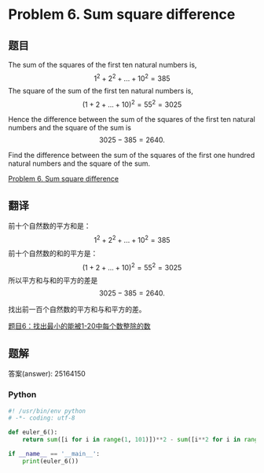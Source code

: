 Problem 6. Sum square difference
==================================

## 题目

The sum of the squares of the first ten natural numbers is,
$$1^2 + 2^2 + ... + 10^2 = 385$$
The square of the sum of the first ten natural numbers is,
$$(1 + 2 + ... + 10)^2 = 55^2 = 3025$$

Hence the difference between the sum of the squares of the first ten natural numbers and the square of the sum is
$$3025 - 385 = 2640.$$

Find the difference between the sum of the squares of the first one hundred natural numbers and the square of the sum.

[Problem 6. Sum square difference](https://projecteuler.net/problem=6 "Problem 6")

## 翻译

前十个自然数的平方和是：
$$1^2 + 2^2 + ... + 10^2 = 385$$
前十个自然数的和的平方是：
$$(1 + 2 + ... + 10)^2 = 55^2 = 3025$$
所以平方和与和的平方的差是 $$3025 - 385 = 2640.$$

找出前一百个自然数的平方和与和平方的差。

[题目6：找出最小的能被1-20中每个数整除的数](http://pe.spiritzhang.com/index.php/2011-05-11-09-44-54/6-51-20 "题目6")

## 题解

答案(answer): 25164150

### Python

~~~python
#! /usr/bin/env python
# -*- coding: utf-8

def euler_6():
    return sum([i for i in range(1, 101)])**2 - sum([i**2 for i in range(1, 101)])

if __name__ == '__main__':
    print(euler_6())

~~~
